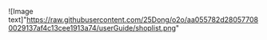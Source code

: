 ![Image text]"https://raw.githubusercontent.com/25Dong/o2o/aa055782d280577080029137af4c13cee1913a74/userGuide/shoplist.png"
